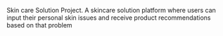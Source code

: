 Skin care Solution Project. A skincare solution platform where users can input their personal skin issues and receive product recommendations based on that problem
